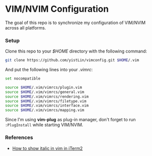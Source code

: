 # VIM/NVIM Configuration

The goal of this repo is to synchronize my configuration of VIM/NVIM across all platforms.

### Setup

Clone this repo to your *$HOME* directory with the following command:

~~~bash
git clone https://github.com/yistLin/vimconfig.git $HOME/.vim
~~~

And put the following lines into your *.vimrc*:

~~~bash
set nocompatible

source $HOME/.vim/vimrcs/plugin.vim
source $HOME/.vim/vimrcs/general.vim
source $HOME/.vim/vimrcs/rendering.vim
source $HOME/.vim/vimrcs/filetype.vim
source $HOME/.vim/vimrcs/interface.vim
source $HOME/.vim/vimrcs/mapping.vim
~~~

Since I'm using **vim-plug** as plug-in manager, don't forget to run `:PlugInstall` while starting VIM/NVIM.

### References

- [How to show italic in vim in iTerm2](https://apple.stackexchange.com/questions/266333/how-to-show-italic-in-vim-in-iterm2)
